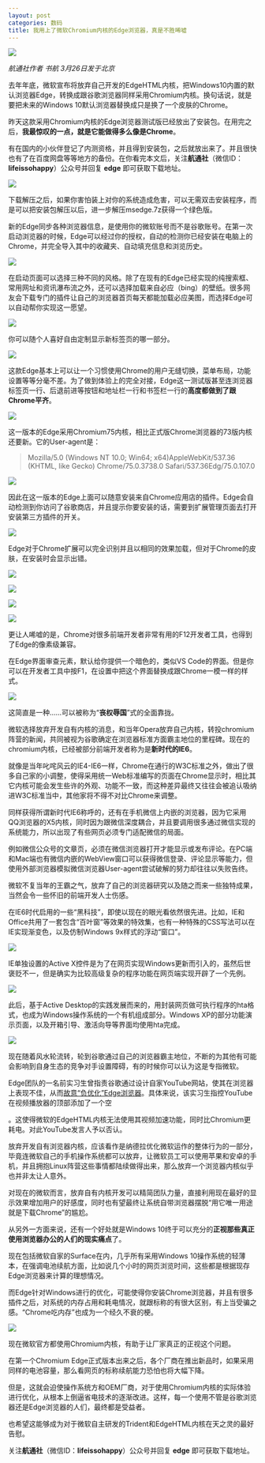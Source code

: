 ```yaml
---
layout: post
categories: 数码
title: 我用上了微软Chromium内核的Edge浏览器，真是不胜唏嘘
---
```


![](http://ww1.sinaimg.cn/large/4b91f9d5gy1g1p9e6cf91j20k00c73zo.jpg)

*航通社作者 书航 3月26日发于北京*

去年年底，微软宣布将放弃自己开发的EdgeHTML内核，把Windows10内置的默认浏览器Edge，转换成跟谷歌浏览器同样采用Chromium内核。换句话说，就是要把未来的Windows 10默认浏览器替换成只是换了一个皮肤的Chrome。

昨天这款采用Chromium内核的Edge浏览器测试版已经放出了安装包。在用完之后，**我最惊叹的一点，就是它能做得多么像是Chrome**。

有在国内的小伙伴登记了内测资格，并且得到安装包，之后就放出来了。并且很快也有了在百度网盘等等地方的备份。在你看完本文后，关注**航通社**（微信ID：**lifeissohappy**）公众号并回复 **edge** 即可获取下载地址。

![](http://ww1.sinaimg.cn/large/4b91f9d5gy1g1p9ewn2jnj20k008hdhw.jpg)

下载解压之后，如果你害怕装上对你的系统造成危害，可以无需双击安装程序，而是可以把安装包解压以后，进一步解压msedge.7z获得一个绿色版。

新的Edge同步各种浏览器信息，是使用你的微软账号而不是谷歌账号。在第一次启动浏览器的时候，Edge可以经过你的授权，自动的检测你已经安装在电脑上的Chrome，并完全导入其中的收藏夹、自动填充信息和浏览历史。

![](http://ww1.sinaimg.cn/large/4b91f9d5gy1g1p9f3j8xkj20k00hn0xd.jpg)

在启动页面可以选择三种不同的风格。除了在现有的Edge已经实现的纯搜索框、常用网址和资讯瀑布流之外，还可以选择加载来自必应（bing）的壁纸。很多网友会下载专门的插件让自己的浏览器首页每天都能加载必应美图，而选择Edge可以自动帮你实现这一愿望。

![](http://ww1.sinaimg.cn/large/4b91f9d5gy1g1p9favx4cj20k00c7dqe.jpg)

你可以随个人喜好自由定制显示新标签页的哪一部分。

![](http://ww1.sinaimg.cn/large/4b91f9d5gy1g1p9fhvisxj20em0httb6.jpg)

这款Edge基本上可以让一个习惯使用Chrome的用户无缝切换，菜单布局，功能设置等等分毫不差。为了做到体验上的完全对接，Edge这一测试版甚至连浏览器标签页一行、后退前进等按钮和地址栏一行和书签栏一行的**高度都做到了跟Chrome平齐**。

![](http://ww1.sinaimg.cn/large/4b91f9d5gy1g1p9fph3pij20k00e4wjl.jpg)

这一版本的Edge采用Chromium75内核，相比正式版Chrome浏览器的73版内核还要新。它的User-agent是：

> Mozilla/5.0 (Windows NT 10.0; Win64; x64)AppleWebKit/537.36 (KHTML, like Gecko) Chrome/75.0.3738.0 Safari/537.36Edg/75.0.107.0

![](http://ww1.sinaimg.cn/large/4b91f9d5gy1g1p9fxwo2gj20k00ce788.jpg)

因此在这一版本的Edge上面可以随意安装来自Chrome应用店的插件。Edge会自动检测到你访问了谷歌商店，并且提示你要安装的话，需要到扩展管理页面去打开安装第三方插件的开关。

![](http://ww1.sinaimg.cn/large/4b91f9d5gy1g1p9g6w5xfj20k003tgng.jpg)

Edge对于Chrome扩展可以完全识别并且以相同的效果加载，但对于Chrome的皮肤，在安装时会显示出错。

![](http://ww1.sinaimg.cn/large/4b91f9d5gy1g1p9ginfgzj20u00a3gs5.jpg)

![](http://ww1.sinaimg.cn/large/4b91f9d5gy1g1p9grb1zoj20h207nn06.jpg)

![](http://ww1.sinaimg.cn/large/4b91f9d5gy1g1p9h9v1muj20u00l079k.jpg)

![](http://ww1.sinaimg.cn/large/4b91f9d5gy1g1p9hit154j20u00cyq5o.jpg)

更让人唏嘘的是，Chrome对很多前端开发者非常有用的F12开发者工具，也得到了Edge的像素级兼容。

在Edge界面审查元素，默认给你提供一个暗色的，类似VS Code的界面。但是你可以在开发者工具中按F1，在设置中把这个界面替换成跟Chrome一模一样的样式。

![](http://ww1.sinaimg.cn/large/4b91f9d5gy1g1p9hs5vo8j20u008c42d.jpg)

这简直是一种……可以被称为“**丧权辱国**”式的全面靠拢。

微软选择放弃开发自有内核的消息，和当年Opera放弃自己内核，转投chromium阵营的新闻，共同被视为谷歌确定在浏览器标准方面霸主地位的里程碑。现在的chromium内核，已经被部分前端开发者称为是**新时代的IE6**。

就像是当年叱咤风云的IE4-IE6一样，Chrome在通行的W3C标准之外，做出了很多自己家的小调整，使得采用统一Web标准编写的页面在Chrome显示时，相比其它内核可能会发生些许的外观、功能不一致，而这种差异最终又往往会被追认吸纳进W3C标准当中，其他家将不得不对比Chrome来调整。

同样获得所谓新时代IE6称呼的，还有在手机微信上内嵌的浏览器，因为它采用QQ浏览器的X5内核，同时因为跟微信深度耦合，并且要调用很多通过微信实现的系统能力，所以出现了有些网页必须专门适配微信的局面。

例如微信公众号的文章页，必须在微信浏览器打开才能显示或发布评论。在PC端和Mac端也有微信内嵌的WebView窗口可以获得微信登录、评论显示等能力，但使用外部浏览器模拟微信浏览器User-agent尝试破解的努力却往往以失败告终。

微软不复当年的王霸之气，放弃了自己的浏览器研究以及随之而来一些独特成果，当然会令一些怀旧的前端开发人士伤感。

在IE6时代启用的一些“黑科技”，即使以现在的眼光看依然很先进。比如，IE和Office共用了一套包含“百叶窗”等效果的特效集，也有一种特殊的CSS写法可以在IE实现渐变色，以及仿制Windows 9x样式的浮动“窗口”。

![](http://ww1.sinaimg.cn/large/4b91f9d5gy1g1p9i0of3jj20ci06egmz.jpg)

IE单独设置的Active X控件是为了在网页实现Windows更新而引入的，虽然后世褒贬不一，但是确实为比较高级复杂的程序功能在网页端实现开辟了一个先例。

![](http://ww1.sinaimg.cn/large/4b91f9d5gy1g1p9i6z9b8j20km0fmdo1.jpg)

此后，基于Active Desktop的实践发展而来的，用封装网页做可执行程序的hta格式，也成为Windows操作系统的一个有机组成部分。Windows XP的部分功能演示页面，以及开箱引导、激活向导等界面均使用hta完成。

![](http://ww1.sinaimg.cn/large/4b91f9d5gy1g1p9ilkr8pj20u00l94ax.jpg)

现在随着风水轮流转，轮到谷歌通过自己的浏览器霸主地位，不断的为其他有可能会影响到自身生态的竞争对手设置障碍，有的时候你可以认为这是专指微软。

Edge团队的一名前实习生曾指责谷歌通过设计自家YouTube网站，使其在浏览器上表现不佳，从而[故意“负优化”Edge浏览器](https://www.theverge.com/2018/12/19/18148736/google-youtube-microsoft-edge-intern-claims)。具体来说，该实习生指控YouTube在视频播放器的顶部添加了一个空<div>。这使得微软的EdgeHTML内核无法使用其视频加速功能，同时比Chromium更耗电。对此YouTube发言人予以否认。

放弃开发自有浏览器内核，应该看作是纳德拉优化微软运作的整体行为的一部分，毕竟连微软自己的手机操作系统都可以放弃，让微软员工可以使用苹果和安卓的手机，并且拥抱Linux阵营这些事情都陆续做得出来，那么放弃一个浏览器内核似乎也并非太让人意外。

对现在的微软而言，放弃自有内核开发可以精简团队力量，直接利用现在最好的显示效果增加用户的好感度，同时也有望最终让系统自带浏览器摆脱“用它唯一用途就是下载Chrome”的尴尬。

从另外一方面来说，还有一个好处就是Windows 10终于可以充分的**正视那些真正使用浏览器办公的人们的现实痛点**了。

现在包括微软自家的Surface在内，几乎所有采用Windows 10操作系统的轻薄本，在强调电池续航方面，比如说几个小时的网页浏览时间，这些都是根据现存Edge浏览器来计算的理想情况。

而Edge针对Windows进行的优化，可能使得你安装Chrome浏览器，并且有很多插件之后，对系统的内存占用和耗电情况，就跟标称的有很大区别，有上当受骗之感。“Chrome吃内存”也成为一个经久不衰的梗。

![](http://ww1.sinaimg.cn/large/4b91f9d5gy1g1p9j2apq5j20ho06fmzf.jpg)

现在微软官方都使用Chromium内核，有助于让厂家真正的正视这个问题。

在第一个Chromium Edge正式版本出来之后，各个厂商在推出新品时，如果采用同样的电池容量，那么看网页的标称续航能力恐怕也将大幅下降。

但是，这就会迫使操作系统方和OEM厂商，对于使用Chromium内核的实际体验进行优化，从根本上倒逼省电技术的逐渐改进。这样，每一个使用不管是谷歌浏览器还是Edge浏览器的人们，最终都是受益者。

也希望这能够成为对于微软自主研发的Trident和EdgeHTML内核在天之灵的最好告慰。

关注**航通社**（微信ID：**lifeissohappy**）公众号并回复 **edge** 即可获取下载地址。